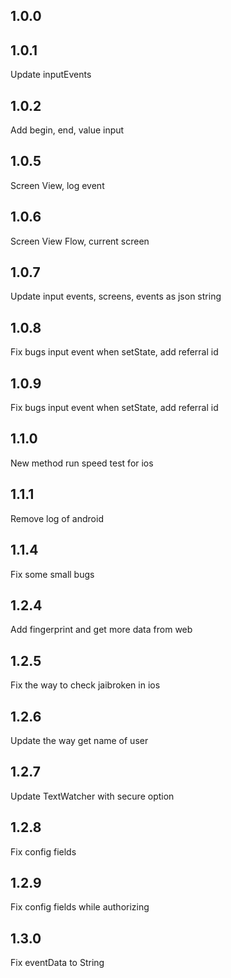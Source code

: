 ## 1.0.0
## 1.0.1
Update inputEvents
## 1.0.2
Add begin, end, value input
## 1.0.5
Screen View, log event
## 1.0.6
Screen View Flow, current screen
## 1.0.7
Update input events, screens, events as json string
## 1.0.8
Fix bugs input event when setState, add referral id
## 1.0.9
Fix bugs input event when setState, add referral id
## 1.1.0
New method run speed test for ios
## 1.1.1
Remove log of android
## 1.1.4
Fix some small bugs
## 1.2.4
Add fingerprint and get more data from web
## 1.2.5
Fix the way to check jaibroken in ios
## 1.2.6
Update the way get name of user
## 1.2.7
Update TextWatcher with secure option
## 1.2.8
Fix config fields
## 1.2.9
Fix config fields while authorizing
## 1.3.0
Fix eventData to String